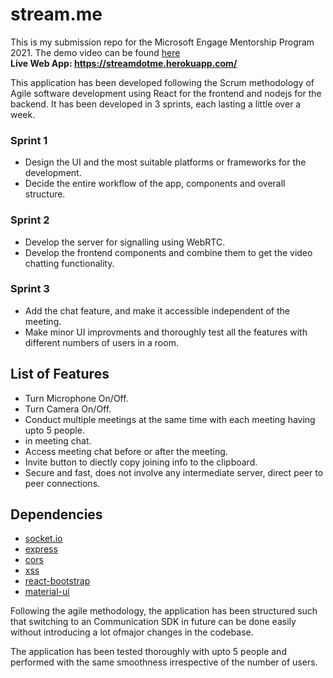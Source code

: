 # stream.me
This is my submission repo for the Microsoft Engage Mentorship Program 2021.
The demo video can be found [here](https://youtu.be/ckGRAKVA1fQ)
<br/>
**Live Web App: https://streamdotme.herokuapp.com/**

This application has been developed following the Scrum methodology of Agile software development using React for the frontend and nodejs for the backend. 
It has been developed in 3 sprints, each lasting a little over a week.

### Sprint 1
* Design the UI and the most suitable platforms or frameworks for the development.
* Decide the entire workflow of the app, components and overall structure.

### Sprint 2
* Develop the server for signalling using WebRTC.
* Develop the frontend components and combine them to get the video chatting functionality.

### Sprint 3
* Add the chat feature, and make it accessible independent of the meeting.
* Make minor UI improvments and thoroughly test all the features with different numbers of users in a room.

## List of Features
* Turn Microphone On/Off.
* Turn Camera On/Off.
* Conduct multiple meetings at the same time with each meeting having upto 5 people.
* in meeting chat.
* Access meeting chat before or after the meeting.
* Invite button to diectly copy joining info to the clipboard.
* Secure and fast, does not involve any intermediate server, direct peer to peer connections.

## Dependencies
* [socket.io](https://www.npmjs.com/package/socket.io)
* [express](https://www.npmjs.com/package/express)
* [cors](https://www.npmjs.com/package/cors)
* [xss](https://www.npmjs.com/package/xss)
* [react-bootstrap](https://www.npmjs.com/package/react-bootstrap)
* [material-ui](https://www.npmjs.com/package/@material-ui/core)

Following the agile methodology, the application has been structured such that switching to an Communication SDK 
in future can be done easily without introducing a lot ofmajor changes in the codebase.

The application has been tested thoroughly with upto 5 people and performed with the same smoothness irrespective of the number of users.
